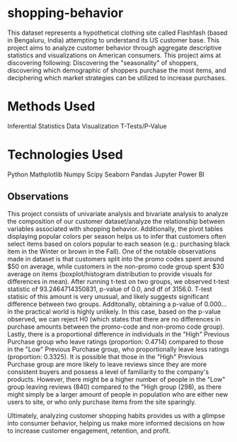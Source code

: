 # shopping-behavior

This dataset represents a hypothetical clothing site called Flashfash (based in Bengaluru, India) attempting to understand its US customer base. This project aims to analyze customer behavior through aggregate descriptive statistics and visualizations on American consumers. This project aims at discovering following: Discovering the "seasonality" of shoppers, discovering which demographic of shoppers purchase the most items, and deciphering which market strategies can be utilized to increase purchases. 

# Methods Used

Inferential Statistics
Data Visualization
T-Tests/P-Value

# Technologies Used

Python
Mathplotlib
Numpy
Scipy
Seaborn
Pandas
Jupyter
Power BI

## Observations 

This project consists of univariate analysis and bivariate analysis to analyze the composition of our customer dataset/analyze the relationship between variables associated with shopping behavior. Additionally, the pivot tables displaying popular colors per season helps us to infer that customers often select items based on colors popular to each season (e.g.: purchasing black item in the Winter or brown in the Fall).  One of the notable observations made in dataset is that customers split into the promo codes spent around $50 on average, while customers in the non-promo code group spent $30 average on items (boxplot/histogram distribution to provide visuals for differences in mean). After running t-test on two groups, we observed t-test statistic of 93.2464714350831, p-value of 0.0, and df of 3156.0. T-test statisic of this amount is very unusual, and likely suggests significant difference between two groups. Additonally, obtaining a p-value of 0.000... in the practical world is highly unlikely. In this case, based on the p-value observed, we can reject H0 (which states that there are no differences in purchase amounts between the promo-code and non-promo code group). Lastly, there is a proportional difference in individuals in the "High" Previous Purchase group who leave ratings (proportion: 0.4714) compared to those in the "Low" Previous Purchase group, who proportionally leave less ratings (proportion: 0.3325). It is possible that those in the "High" Previous Purchase group are more likely to leave reviews since they are more consistent buyers and possess a level of familiarity to the company's products. However, there might be a higher number of people in the "Low" group leaving reviews (840) compared to the "High group (298), as there might simply be a larger amount of people in population who are either new users to site, or who only purchase items from the site sparingly. 

Ultimately, analyzing customer shopping habits provides us with a glimpse into consumer behavior, helping us make more informed decisions on how to increase customer engagement, retention, and profit.
